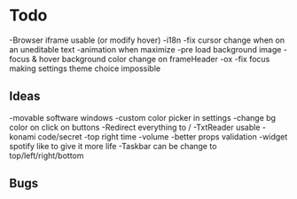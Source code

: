 # Todo

-Browser iframe usable (or modify hover)
-i18n
-fix cursor change when on an uneditable text
-animation when maximize
-pre load background image
-focus & hover background color change on frameHeader -ox
-fix focus making settings theme choice impossible

## Ideas

-movable software windows
-custom color picker in settings
-change bg color on click on buttons
-Redirect everything to /
-TxtReader usable
-konami code/secret
-top right time
-volume
-better props validation
-widget spotify like to give it more life
-Taskbar can be change to top/left/right/bottom

## Bugs
